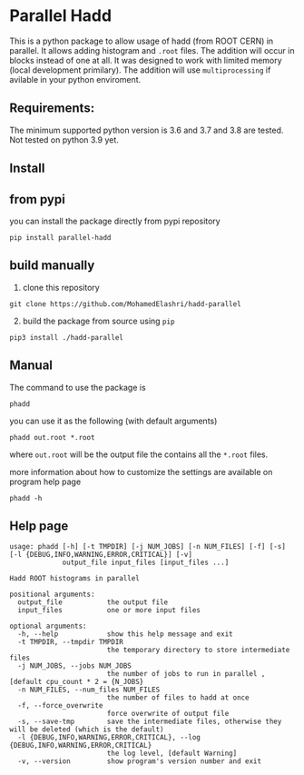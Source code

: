 # Parallel Hadd
This is a python package to allow usage of hadd (from ROOT CERN) in parallel. It allows adding histogram and `.root` files. The addition will occur in blocks instead of one at all. It was designed to work with limited memory (local development primilary). The addition will use `multiprocessing` if avilable in your python enviroment. 

## Requirements:
The minimum supported python version is 3.6 and 3.7 and 3.8 are tested. Not tested on python 3.9 yet. 


## Install 

## from pypi

you can install the package directly from pypi repository
```
pip install parallel-hadd
```

## build manually
1. clone this repository

```
git clone https://github.com/MohamedElashri/hadd-parallel
```

2. build the package from source using `pip`

```
pip3 install ./hadd-parallel
```

## Manual

The command to use the package is 

```
phadd
```

you can use it as the following (with default arguments)

```
phadd out.root *.root
```

where `out.root` will be the output file the contains all the `*.root` files. 

more information about how to customize the settings are available on program help page

```
phadd -h
```


## Help page

```
usage: phadd [-h] [-t TMPDIR] [-j NUM_JOBS] [-n NUM_FILES] [-f] [-s] [-l {DEBUG,INFO,WARNING,ERROR,CRITICAL}] [-v]
             output_file input_files [input_files ...]

Hadd ROOT histograms in parallel

positional arguments:
  output_file           the output file
  input_files           one or more input files

optional arguments:
  -h, --help            show this help message and exit
  -t TMPDIR, --tmpdir TMPDIR
                        the temporary directory to store intermediate files
  -j NUM_JOBS, --jobs NUM_JOBS
                        the number of jobs to run in parallel , [default cpu_count * 2 = {N_JOBS}
  -n NUM_FILES, --num_files NUM_FILES
                        the number of files to hadd at once
  -f, --force_overwrite
                        force overwrite of output file
  -s, --save-tmp        save the intermediate files, otherwise they will be deleted (which is the default)
  -l {DEBUG,INFO,WARNING,ERROR,CRITICAL}, --log {DEBUG,INFO,WARNING,ERROR,CRITICAL}
                        the log level, [default Warning]
  -v, --version         show program's version number and exit

```

